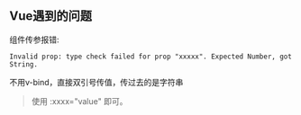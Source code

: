 ## Vue遇到的问题

组件传参报错:

```
Invalid prop: type check failed for prop "xxxxx". Expected Number, got String.

```

不用v-bind，直接双引号传值，传过去的是字符串

> 使用 :xxxx="value" 即可。